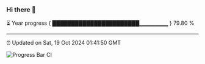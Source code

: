 ### Hi there 👋

⏳ Year progress { ███████████████████████▁▁▁▁▁▁▁ } 79.80 %

---

⏰ Updated on Sat, 19 Oct 2024 01:41:50 GMT

![Progress Bar CI](https://github.com/ZhaoGui/ZhaoGui/workflows/Progress%20Bar%20CI/badge.svg)
